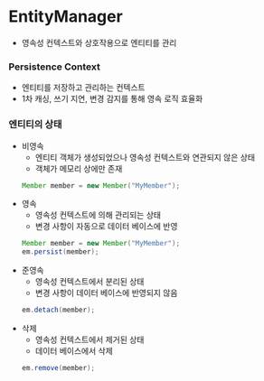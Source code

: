 # EntityManager

- 영속성 컨텍스트와 상호작용으로 엔티티를 관리

### Persistence Context

- 엔티티를 저장하고 관리하는 컨텍스트
- 1차 캐싱, 쓰기 지연, 변경 감지를 통해 영속 로직 효율화

### 엔티티의 상태

- 비영속
  - 엔티티 객체가 생성되었으나 영속성 컨텍스트와 연관되지 않은 상태
  - 객체가 메모리 상에만 존재
  ```java
  Member member = new Member("MyMember");
  ```
- 영속
  - 영속성 컨텍스트에 의해 관리되는 상태
  - 변경 사항이 자동으로 데이터 베이스에 반영
  ```java
  Member member = new Member("MyMember");
  em.persist(member);
  ```
- 준영속
  - 영속성 컨텍스트에서 분리된 상태
  - 변경 사항이 데이터 베이스에 반영되지 않음
  ```java
  em.detach(member);
  ```
- 삭제
  - 영속성 컨텍스트에서 제거된 상태
  - 데이터 베이스에서 삭제
  ```java
  em.remove(member);
  ```
